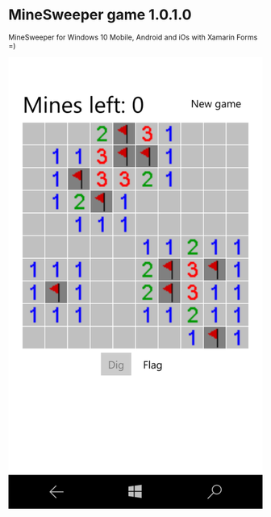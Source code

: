 MineSweeper game 1.0.1.0
========================

MineSweeper for Windows 10 Mobile, Android and iOs with Xamarin Forms =)

![MineSweeper shot](minesweeper.png)

